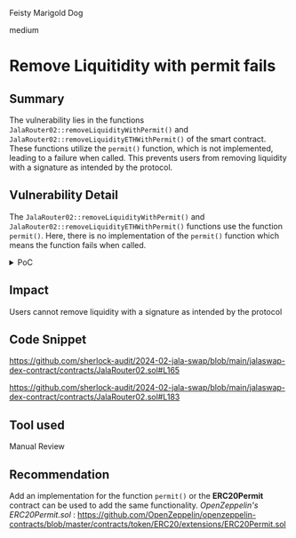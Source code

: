 Feisty Marigold Dog

medium

# Remove Liquitidity with permit fails

## Summary
The vulnerability lies in the functions `JalaRouter02::removeLiquidityWithPermit()` and `JalaRouter02::removeLiquidityETHWithPermit()` of the smart contract. These functions utilize the `permit()` function, which is not implemented, leading to a failure when called. This prevents users from removing liquidity with a signature as intended by the protocol.

## Vulnerability Detail
The `JalaRouter02::removeLiquidityWithPermit()` and `JalaRouter02::removeLiquidityETHWithPermit()` functions use the function `permit()`. Here, there is no implementation of the `permit()` function which means the function fails when called.

<details>
<summary>PoC</summary>

Add the following to the `JalaRouter02.t.sol` testsuite 

```javascript
function test_RemoveLiquidityWithPermit() public {
        uint8 v = 27;
        bytes32 r = "0x123456";
        bytes32 s = "0x123456";

        tokenA.approve(address(router), 1 ether);
        tokenB.approve(address(router), 1 ether);

        router.addLiquidity(
            address(tokenA),
            address(tokenB),
            1 ether,
            1 ether,
            1 ether,
            1 ether,
            address(this),
            block.timestamp
        );

        address pairAddress = factory.getPair(address(tokenA), address(tokenB));
        JalaPair pair = JalaPair(pairAddress);
        uint256 liquidity = pair.balanceOf(address(this));

        pair.approve(address(router), liquidity);

        router.removeLiquidityWithPermit(
            address(tokenA),
            address(tokenB),
            liquidity,
            1 ether,
            1 ether,
            address(this),
            block.timestamp,
            true,
            v,
            r,
            s
        );
    }
```

This test will fail as there is no implementation of the `permit()` function

![removeLiquiditywithPermit](https://github.com/Tarunrao0/Ethernaut/assets/122633325/5ddf88de-18cd-4159-9b0d-f6c37ba520e1)
</details>


## Impact
Users cannot remove liquidity with a signature as intended by the protocol

## Code Snippet

https://github.com/sherlock-audit/2024-02-jala-swap/blob/main/jalaswap-dex-contract/contracts/JalaRouter02.sol#L165

https://github.com/sherlock-audit/2024-02-jala-swap/blob/main/jalaswap-dex-contract/contracts/JalaRouter02.sol#L183

## Tool used

Manual Review

## Recommendation

Add an implementation for the function `permit()` or the **ERC20Permit** contract can be used to add the same functionality.
*OpenZeppelin's _ERC20Permit.sol_* : https://github.com/OpenZeppelin/openzeppelin-contracts/blob/master/contracts/token/ERC20/extensions/ERC20Permit.sol

